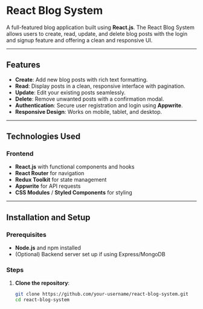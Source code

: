 # React Blog System

A full-featured blog application built using **React.js**. The React Blog System allows users to create, read, update, and delete blog posts with the login and signup feature and offering a clean and responsive UI.

---

## Features

- **Create**: Add new blog posts with rich text formatting.
- **Read**: Display posts in a clean, responsive interface with pagination.
- **Update**: Edit your existing posts seamlessly.
- **Delete**: Remove unwanted posts with a confirmation modal.
- **Authentication**: Secure user registration and login using **Appwrite**.
- **Responsive Design**: Works on mobile, tablet, and desktop.

---

## Technologies Used

### Frontend
- **React.js** with functional components and hooks
- **React Router** for navigation
- **Redux Toolkit** for state management
- **Appwrite** for API requests
- **CSS Modules** / **Styled Components** for styling
 
---

## Installation and Setup

### Prerequisites
- **Node.js** and npm installed
- (Optional) Backend server set up if using Express/MongoDB

### Steps
1. **Clone the repository**:
   ```bash
   git clone https://github.com/your-username/react-blog-system.git
   cd react-blog-system
